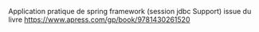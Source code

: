 Application pratique de spring framework 
(session jdbc Support) issue du livre 
 https://www.apress.com/gp/book/9781430261520